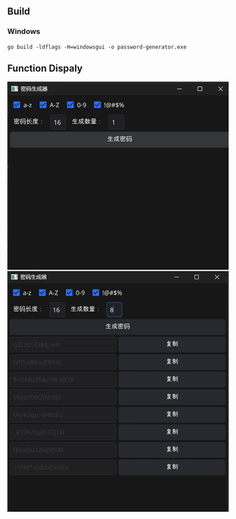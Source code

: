 ## Build
### Windows
```shell
go build -ldflags -H=windowsgui -o password-generator.exe
```
## Function Dispaly
![UI](./pic/password_generator.png)
![Generate Passoword](./pic/password_generator_1.png)